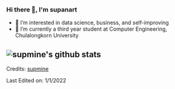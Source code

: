 ### Hi there 👋, I'm supanart

- 👀 I’m interested in data science, business, and self-improving
- 🌱 I’m currently a third year student at Computer Engineering, Chulalongkorn University




![supmine's github stats](https://github-readme-stats.vercel.app/api?username=supmine&count_private=true&show_icons=true&theme=highcontrast)
-----
Credits: [supmine](https://github.com/supmine)

Last Edited on: 1/1/2022
<!---
supmine/supmine is a ✨ special ✨ repository because its `README.md` (this file) appears on your GitHub profile.
You can click the Preview link to take a look at your changes.
--->

